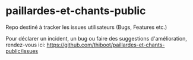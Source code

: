 # paillardes-et-chants-public
Repo destiné à tracker les issues utilisateurs (Bugs, Features etc.)

Pour déclarer un incident, un bug ou faire des suggestions d'amélioration, rendez-vous ici: https://github.com/thiboot/paillardes-et-chants-public/issues
